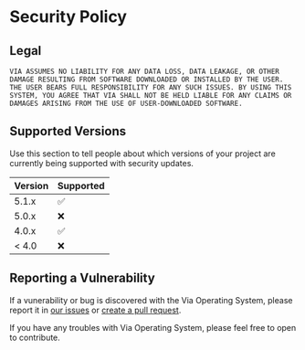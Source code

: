 # Security Policy

## Legal

`VIA ASSUMES NO LIABILITY FOR ANY DATA LOSS, DATA LEAKAGE, OR OTHER DAMAGE RESULTING FROM SOFTWARE DOWNLOADED OR INSTALLED BY THE USER. THE USER BEARS FULL RESPONSIBILITY FOR ANY SUCH ISSUES. BY USING THIS SYSTEM, YOU AGREE THAT VIA SHALL NOT BE HELD LIABLE FOR ANY CLAIMS OR DAMAGES ARISING FROM THE USE OF USER-DOWNLOADED SOFTWARE.`

## Supported Versions

Use this section to tell people about which versions of your project are
currently being supported with security updates.

| Version | Supported          |
| ------- | ------------------ |
| 5.1.x   | :white_check_mark: |
| 5.0.x   | :x:                |
| 4.0.x   | :white_check_mark: |
| < 4.0   | :x:                |

## Reporting a Vulnerability

If a vunerability or bug is discovered with the Via Operating System, please report it in [our issues](https://github.com/Via-Operating/ViaOS/issues) or [create a pull request](https://github.com/Via-Operating/ViaOS/pulls).

If you have any troubles with Via Operating System, please feel free to open to contribute.
